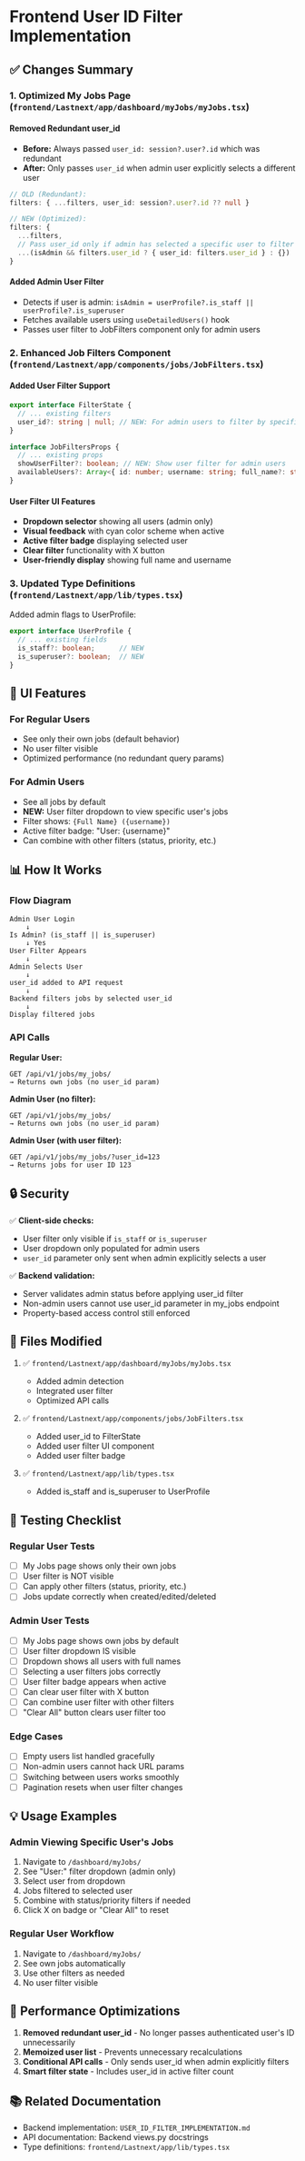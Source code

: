# Frontend User ID Filter Implementation

## ✅ Changes Summary

### 1. **Optimized My Jobs Page** (`frontend/Lastnext/app/dashboard/myJobs/myJobs.tsx`)

#### Removed Redundant user_id
- **Before:** Always passed `user_id: session?.user?.id` which was redundant
- **After:** Only passes `user_id` when admin user explicitly selects a different user

```typescript
// OLD (Redundant):
filters: { ...filters, user_id: session?.user?.id ?? null }

// NEW (Optimized):
filters: {
  ...filters,
  // Pass user_id only if admin has selected a specific user to filter
  ...(isAdmin && filters.user_id ? { user_id: filters.user_id } : {})
}
```

#### Added Admin User Filter
- Detects if user is admin: `isAdmin = userProfile?.is_staff || userProfile?.is_superuser`
- Fetches available users using `useDetailedUsers()` hook
- Passes user filter to JobFilters component only for admin users

### 2. **Enhanced Job Filters Component** (`frontend/Lastnext/app/components/jobs/JobFilters.tsx`)

#### Added User Filter Support
```typescript
export interface FilterState {
  // ... existing filters
  user_id?: string | null; // NEW: For admin users to filter by specific user
}

interface JobFiltersProps {
  // ... existing props
  showUserFilter?: boolean; // NEW: Show user filter for admin users
  availableUsers?: Array<{ id: number; username: string; full_name?: string }>; // NEW
}
```

#### User Filter UI Features
- **Dropdown selector** showing all users (admin only)
- **Visual feedback** with cyan color scheme when active
- **Active filter badge** displaying selected user
- **Clear filter** functionality with X button
- **User-friendly display** showing full name and username

### 3. **Updated Type Definitions** (`frontend/Lastnext/app/lib/types.tsx`)

Added admin flags to UserProfile:
```typescript
export interface UserProfile {
  // ... existing fields
  is_staff?: boolean;      // NEW
  is_superuser?: boolean;  // NEW
}
```

## 🎨 UI Features

### For Regular Users
- See only their own jobs (default behavior)
- No user filter visible
- Optimized performance (no redundant query params)

### For Admin Users
- See all jobs by default
- **NEW:** User filter dropdown to view specific user's jobs
- Filter shows: `{Full Name} ({username})`
- Active filter badge: "User: {username}"
- Can combine with other filters (status, priority, etc.)

## 📊 How It Works

### Flow Diagram
```
Admin User Login
    ↓
Is Admin? (is_staff || is_superuser)
    ↓ Yes
User Filter Appears
    ↓
Admin Selects User
    ↓
user_id added to API request
    ↓
Backend filters jobs by selected user_id
    ↓
Display filtered jobs
```

### API Calls

**Regular User:**
```
GET /api/v1/jobs/my_jobs/
→ Returns own jobs (no user_id param)
```

**Admin User (no filter):**
```
GET /api/v1/jobs/my_jobs/
→ Returns own jobs (no user_id param)
```

**Admin User (with user filter):**
```
GET /api/v1/jobs/my_jobs/?user_id=123
→ Returns jobs for user ID 123
```

## 🔒 Security

✅ **Client-side checks:**
- User filter only visible if `is_staff` or `is_superuser`
- User dropdown only populated for admin users
- `user_id` parameter only sent when admin explicitly selects a user

✅ **Backend validation:**
- Server validates admin status before applying user_id filter
- Non-admin users cannot use user_id parameter in my_jobs endpoint
- Property-based access control still enforced

## 📝 Files Modified

1. ✅ `frontend/Lastnext/app/dashboard/myJobs/myJobs.tsx`
   - Added admin detection
   - Integrated user filter
   - Optimized API calls

2. ✅ `frontend/Lastnext/app/components/jobs/JobFilters.tsx`
   - Added user_id to FilterState
   - Added user filter UI component
   - Added user filter badge

3. ✅ `frontend/Lastnext/app/lib/types.tsx`
   - Added is_staff and is_superuser to UserProfile

## 🧪 Testing Checklist

### Regular User Tests
- [ ] My Jobs page shows only their own jobs
- [ ] User filter is NOT visible
- [ ] Can apply other filters (status, priority, etc.)
- [ ] Jobs update correctly when created/edited/deleted

### Admin User Tests  
- [ ] My Jobs page shows own jobs by default
- [ ] User filter dropdown IS visible
- [ ] Dropdown shows all users with full names
- [ ] Selecting a user filters jobs correctly
- [ ] User filter badge appears when active
- [ ] Can clear user filter with X button
- [ ] Can combine user filter with other filters
- [ ] "Clear All" button clears user filter too

### Edge Cases
- [ ] Empty users list handled gracefully
- [ ] Non-admin users cannot hack URL params
- [ ] Switching between users works smoothly
- [ ] Pagination resets when user filter changes

## 💡 Usage Examples

### Admin Viewing Specific User's Jobs
1. Navigate to `/dashboard/myJobs/`
2. See "User:" filter dropdown (admin only)
3. Select user from dropdown
4. Jobs filtered to selected user
5. Combine with status/priority filters if needed
6. Click X on badge or "Clear All" to reset

### Regular User Workflow
1. Navigate to `/dashboard/myJobs/`
2. See own jobs automatically
3. Use other filters as needed
4. No user filter visible

## 🚀 Performance Optimizations

1. **Removed redundant user_id** - No longer passes authenticated user's ID unnecessarily
2. **Memoized user list** - Prevents unnecessary recalculations
3. **Conditional API calls** - Only sends user_id when admin explicitly filters
4. **Smart filter state** - Includes user_id in active filter count

## 📚 Related Documentation

- Backend implementation: `USER_ID_FILTER_IMPLEMENTATION.md`
- API documentation: Backend views.py docstrings
- Type definitions: `frontend/Lastnext/app/lib/types.tsx`
